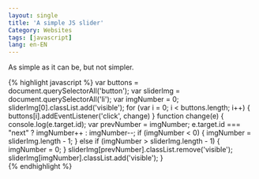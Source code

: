 ```yaml
---
layout: single
title: 'A simple JS slider'
Category: Websites
tags: [javascript]
lang: en-EN
---
```

As simple as it can be, but not simpler.

{% highlight javascript %} 
var buttons = document.querySelectorAll('button');
var sliderImg = document.querySelectorAll('li');
var imgNumber = 0;
sliderImg[0].classList.add('visible');
for (var i = 0; i < buttons.length; i++) {
    buttons[i].addEventListener('click', change)
}
function change(e) {
  console.log(e.target.id);
    var prevNumber = imgNumber;
    e.target.id === "next" ? imgNumber++ : imgNumber--;
    if (imgNumber < 0) {
        imgNumber = sliderImg.length - 1;
    } else if (imgNumber > sliderImg.length - 1) {
        imgNumber = 0;
    }
    sliderImg[prevNumber].classList.remove('visible');
    sliderImg[imgNumber].classList.add('visible');
}   
{% endhighlight %} 
